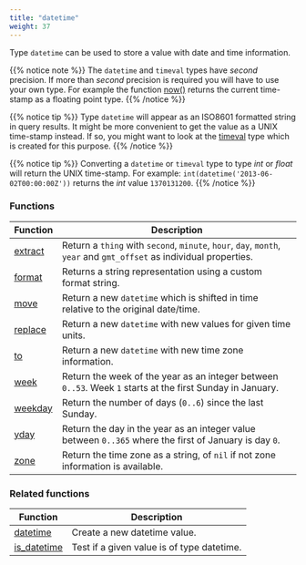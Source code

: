 ```yaml
---
title: "datetime"
weight: 37
---
```


Type `datetime` can be used to store a value with date and time information.

{{% notice note %}}
The `datetime` and `timeval` types have *second* precision. If more than *second* precision is required you will have to
use your own type. For example the function [now()](../../collection-api/now) returns the current time-stamp as a floating point type.
{{% /notice %}}

{{% notice tip %}}
Type `datetime` will appear as an ISO8601 formatted string in query results. It might be more convenient to get the value as a UNIX time-stamp instead.
If so, you might want to look at the [timeval](../timeval) type which is created for this purpose.
{{% /notice %}}

{{% notice tip %}}
Converting a `datetime` or `timeval` type to type *int* or *float* will return the UNIX time-stamp.
For example: `int(datetime('2013-06-02T00:00:00Z'))` returns the *int* value `1370131200`.
{{% /notice %}}

### Functions

Function | Description
------ | -----------
[extract](../datetime/extract) | Return a `thing` with `second`, `minute`, `hour`, `day`, `month`, `year` and `gmt_offset` as individual properties.
[format](../datetime/format) | Returns a string representation using a custom format string.
[move](../datetime/move) | Return a new `datetime` which is shifted in time relative to the original date/time.
[replace](../datetime/replace) | Return a new `datetime` with new values for given time units.
[to](../datetime/to) | Return a new `datetime` with new time zone information.
[week](../datetime/week) | Return the week of the year as an integer between `0..53`. Week `1` starts at the first Sunday in January.
[weekday](../datetime/weekday) | Return the number of days (`0..6`) since the last Sunday.
[yday](../datetime/yday) | Return the day in the year as an integer value between `0..365` where the first of January is day `0`.
[zone](../datetime/zone) | Return the time zone as a string, of `nil` if not zone information is available.

### Related functions

Function | Description
------ | -----------
[datetime](../../collection-api/datetime) | Create a new datetime value.
[is_datetime](../../collection-api/is_datetime) | Test if a given value is of type datetime.
